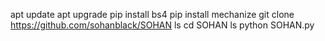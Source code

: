 apt update 
apt upgrade
pip install bs4
pip install mechanize
git clone https://github.com/sohanblack/SOHAN
ls 
cd SOHAN
ls 
python SOHAN.py
